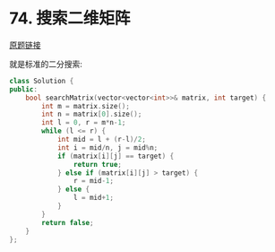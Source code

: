 # 74. 搜索二维矩阵

[原题链接](https://leetcode-cn.com/problems/search-a-2d-matrix/)

就是标准的二分搜索:

```cpp
class Solution {
public:
    bool searchMatrix(vector<vector<int>>& matrix, int target) {
        int m = matrix.size();
        int n = matrix[0].size();
        int l = 0, r = m*n-1;
        while (l <= r) {
            int mid = l + (r-l)/2;
            int i = mid/n, j = mid%n;
            if (matrix[i][j] == target) {
                return true;
            } else if (matrix[i][j] > target) {
                r = mid-1;
            } else {
                l = mid+1;
            }
        }
        return false;
    }
};
```
